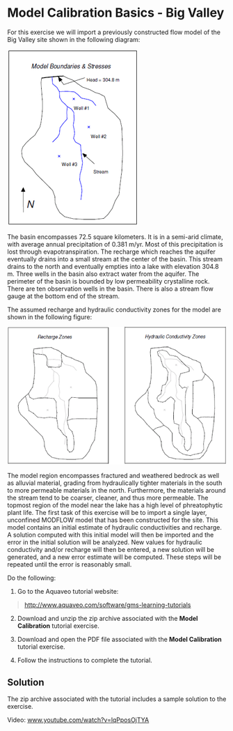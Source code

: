 # Model Calibration Basics - Big Valley

For this exercise we will import a previously constructed flow model of the Big Valley site shown in the following diagram:

![conmod.gif](images/conmod.gif)

The basin encompasses 72.5 square kilometers. It is in a semi-arid climate, with average annual precipitation of 0.381 m/yr. Most of this precipitation is lost through evapotranspiration. The recharge which reaches the aquifer eventually drains into a small stream at the center of the basin. This stream drains to the north and eventually empties into a lake with elevation 304.8 m. Three wells in the basin also extract water from the aquifer. The perimeter of the basin is bounded by low permeability crystalline rock. There are ten observation wells in the basin. There is also a stream flow gauge at the bottom end of the stream.

The assumed recharge and hydraulic conductivity zones for the model are shown in the following figure:

![rech-k-zones.gif](images/rech-k-zones.gif)

The model region encompasses fractured and weathered bedrock as well as alluvial material, grading from hydraulically tighter materials in the south to more permeable materials in the north. Furthermore, the materials around the stream tend to be coarser, cleaner, and thus more permeable. The topmost region of the model near the lake has a high level of phreatophytic plant life. The first task of this exercise will be to import a single layer, unconfined MODFLOW model that has been constructed for the site. This model contains an initial estimate of hydraulic conductivities and recharge. A solution computed with this initial model will then be imported and the error in the initial solution will be analyzed. New values for hydraulic conductivity and/or recharge will then be entered, a new solution will be generated, and a new error estimate will be computed. These steps will be repeated until the error is reasonably small.

Do the following:

1) Go to the Aquaveo tutorial website:

>[<u>http://www.aquaveo.com/software/gms-learning-tutorials</u>](https://byu-ce547.readthedocs.io/en/latest/unit3/03_study_pt3/learning-tutorials.htm)

2) Download and unzip the zip archive associated with the **Model Calibration** tutorial exercise.

3) Download and open the PDF file associated with the **Model Calibration** tutorial exercise.

4) Follow the instructions to complete the tutorial.

## Solution

The zip archive associated with the tutorial includes a sample solution to the exercise.

Video: [<u>www.youtube.com/watch?v=lqPposOjTYA</u>](https://www.youtube.com/watch?v=lqPposOjTYA)